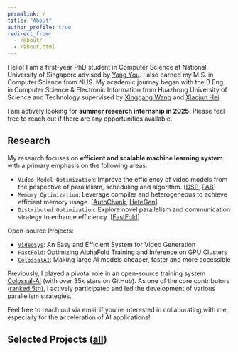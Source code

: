 ```yaml
---
permalink: /
title: "About"
author_profile: true
redirect_from: 
  - /about/
  - /about.html
---
```


Hello! I am a first-year PhD student in Computer Science at National University of Singapore advised by [Yang You](https://www.comp.nus.edu.sg/~youy/). I also earned my M.S. in Computer Science from NUS. My academic journey began with the B.Eng. in Computer Science & Electronic Information from Huazhong University of Science and Technology supervised by [Xinggang Wang](https://xwcv.github.io/) and [Xiaojun Hei](https://scholar.google.com/citations?user=x9vhdoIAAAAJ&hl=en).


I am actively looking for **summer research internship in 2025**. Please feel free to reach out if there are any opportunities available.

Research
------

My research focuses on **efficient and scalable machine learning system** with a primary emphasis on the following areas:
* `Video Model Optimization`: Improve the efficiency of video models from the pespective of parallelism, scheduling and algorithm. [<a href="https://oahzxl.github.io/publications/#DSP">DSP</a>, <a href="https://oahzxl.github.io/publications/#PAB">PAB</a>]
* `Memory Optimization`: Leverage compiler and heterogeneous to achieve efficient memory usage. [<a href="https://oahzxl.github.io/publications/#AutoChunk">AutoChunk</a>, <a href="https://oahzxl.github.io/publications/#HeteGen">HeteGen</a>]
* `Distributed Optimization`: Explore novel parallelism and communication strategy to enhance efficiency. [<a href="https://oahzxl.github.io/publications/#FastFold">FastFold</a>]

Open-source Projects:
* [`VideoSys`](https://github.com/NUS-HPC-AI-Lab/VideoSys): An Easy and Efficient System for Video Generation
* [`FastFold`](https://github.com/hpcaitech/FastFold/tree/main): Optimizing AlphaFold Training and Inference on GPU Clusters
* [`ColossalAI`](https://github.com/hpcaitech/ColossalAI): Making large AI models cheaper, faster and more accessible

Previously, I played a pivotal role in an open-source training system [Colossal-AI](https://github.com/hpcaitech/ColossalAI) (with over 35k stars on GitHub). As one of the core contributors ([ranked 5th](https://github.com/hpcaitech/ColossalAI/graphs/contributors)), I actively participated and led the development of various parallelism strategies.

Feel free to reach out via email if you're interested in collaborating with me, especially for the  acceleration of AI applications!


Selected Projects ([all](https://xuefuzhao.github.io/publications/))
------